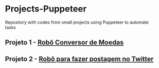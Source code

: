 # Projects-Puppeteer
Repository with codes from small projects using Puppeteer to automate tasks


## Projeto 1 - [Robô Conversor de Moedas](conversor-de-moedas)  

## Projeto 2 - [Robô para fazer postagem no Twitter](login-and-post-twitter)